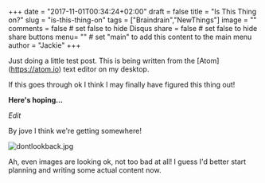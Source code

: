 +++
date = "2017-11-01T00:34:24+02:00"
draft = false
title = "Is This Thing on?"
slug = "is-this-thing-on"
tags = ["Braindrain","NewThings"]
image = ""
comments = false	# set false to hide Disqus
share = false	# set false to hide share buttons
menu= ""		# set "main" to add this content to the main menu
author = "Jackie"
+++

Just doing a little test post.  This is being written from the [Atom] (https://atom.io) text editor on my desktop.

If this goes through ok I think I may finally have figured this thing out!

**Here's hoping...**

*Edit*

By jove I think we're getting somewhere!

![dontlookback.jpg](/images/dontlookback.jpg)

Ah, even images are looking ok, not too bad at all!  I guess I'd better start planning and writing some actual content now.
